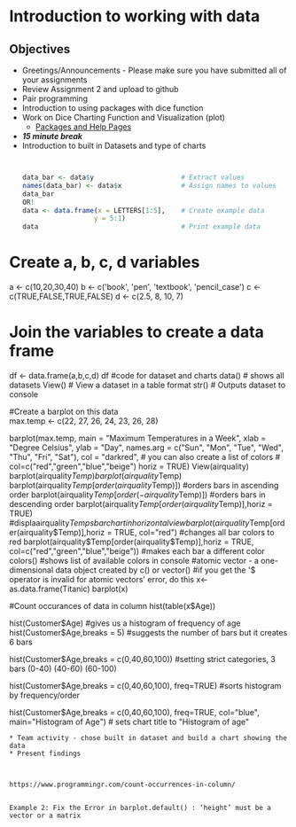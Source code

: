 # Introduction to working with data


## Objectives
* Greetings/Announcements - Please make sure you have submitted all of your assignments
* Review Assignment 2 and upload to github
* Pair programming
* Introduction to using packages with dice function
* Work on Dice Charting Function and Visualization (plot)
    - [Packages and Help Pages](https://rstudio-education.github.io/hopr/packages.html)
* ***15 minute break***
* Introduction to built in Datasets and type of charts
  ```R

  
  data_bar <- data$y                      # Extract values
  names(data_bar) <- data$x               # Assign names to values
  data_bar   
  OR!
  data <- data.frame(x = LETTERS[1:5],    # Create example data
                    y = 5:1)
  data                                    # Print example data

# Create a, b, c, d variables
  a <- c(10,20,30,40)
  b <- c('book', 'pen', 'textbook', 'pencil_case')
  c <- c(TRUE,FALSE,TRUE,FALSE)
  d <- c(2.5, 8, 10, 7)
# Join the variables to create a data frame
df <- data.frame(a,b,c,d)
df
  #code for dataset and charts
  data() # shows all datasets
  View() # View a dataset in a table format
  str()  # Outputs dataset to console

  #Create a barplot on this data  
  max.temp <- c(22, 27, 26, 24, 23, 26, 28)

  barplot(max.temp,
          main = "Maximum Temperatures in a Week",
          xlab = "Degree Celsius",
          ylab = "Day",
          names.arg = c("Sun", "Mon", "Tue", "Wed", "Thu", "Fri", "Sat"),
          col = "darkred", # you can also create a list of colors 
          # col=c("red","green","blue","beige")
          horiz = TRUE)
  View(airquality)
  barplot(airquality$Temp)
  barplot(airquality$Temp)
  barplot(airquality$Temp[order(airquality$Temp)]) #orders bars in ascending order
  barplot(airquality$Temp[order(-airquality$Temp)]) #orders bars in descending order
  barplot(airquality$Temp[order(airquality$Temp)],horiz = TRUE) #displaairquality$Temps barchart in horizontal view
  barplot(airquality$Temp[order(airquality$Temp)],horiz = TRUE, col="red") #changes all bar colors to red
  barplot(airquality$Temp[order(airquality$Temp)],horiz = TRUE, col=c("red","green","blue","beige")) #makes each bar a different color
  colors() #shows list of available colors in console
  #atomic vector - a one-dimensional data object created by c() or vector()
  #if you get the '$ operator is invalid for atomic vectors' error, do this
  x<- as.data.frame(Titanic)
  barplot(x)


  #Count occurances of data in column
  hist(table(x$Age))

  hist(Customer$Age) #gives us a histogram of frequency of age
  hist(Customer$Age,breaks = 5) #suggests the number of bars but it creates 6 bars

  hist(Customer$Age,breaks = c(0,40,60,100)) #setting strict categories, 3 bars (0-40) (40-60) (60-100)

  hist(Customer$Age,breaks = c(0,40,60,100), freq=TRUE) #sorts histogram by frequency/order

  hist(Customer$Age,breaks = c(0,40,60,100), freq=TRUE, col="blue", main="Histogram of Age") # sets chart title to "Histogram of age"

  ```
* Team activity - chose built in dataset and build a chart showing the data
* Present findings



https://www.programmingr.com/count-occurrences-in-column/


Example 2: Fix the Error in barplot.default() : ‘height’ must be a vector or a matrix
